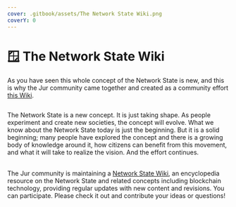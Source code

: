 ```yaml
---
cover: .gitbook/assets/The Network State Wiki.png
coverY: 0
---
```


# 🪟 The Network State Wiki

As you have seen this whole concept of the Network State is new, and this is why the Jur community came together and created as a community effort [this Wiki](https://gitbook.jur.io/wiki-network-state/).

<figure><img src="https://lh3.googleusercontent.com/dGNWl4f6aGDmieoi66jwtxS81NJLra4Zz_wIITegPIAabBPk5bmPJ8Ljx-ghdwmkUjT62YB7xg0kRGrwUcRMZ1kiq4aGppfOvnuS8YxMGuui6RKV7CtPTl_zGBiG4GHsuubbYBTXMsoB1Iefm2LJv-rOYzgFTmNpzjHrIRc4RRU1TSwRHOW-sVVdpc11_g" alt=""><figcaption></figcaption></figure>

The Network State is a new concept. It is just taking shape. As people experiment and create new societies, the concept will evolve. What we know about the Network State today is just the beginning. But it is a solid beginning; many people have explored the concept and there is a growing body of knowledge around it, how citizens can benefit from this movement, and what it will take to realize the vision. And the effort continues.

\
The Jur community is maintaining a [Network State Wiki](https://gitbook.jur.io/wiki-network-state/), an encyclopedia resource on the Network State and related concepts including blockchain technology, providing regular updates with new content and revisions. You can participate. Please check it out and contribute your ideas or questions!
